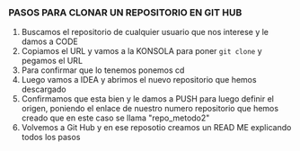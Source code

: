 ### PASOS PARA CLONAR UN REPOSITORIO EN GIT HUB
1. Buscamos el repositorio de cualquier usuario que nos interese y le damos a CODE
2. Copiamos el URL y vamos a la KONSOLA para poner `git clone` y pegamos el URL
3. Para confirmar que lo tenemos ponemos cd
4. Luego vamos a IDEA y abrimos el nuevo repositorio que hemos descargado
5. Confirmamos que esta bien y le damos a PUSH para luego definir el origen, poniendo el enlace de nuestro numero repositorio que hemos creado que en este caso se llama "repo_metodo2"
6. Volvemos a Git Hub y en ese reposotio creamos un READ ME explicando todos los pasos
